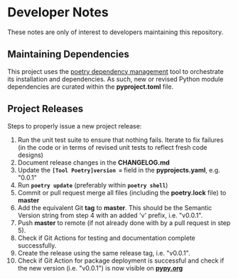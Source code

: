 # Developer Notes

These notes are only of interest to developers maintaining this repository.

## Maintaining Dependencies

This project uses the [poetry dependency management](https://python-poetry.org) tool to orchestrate its installation and dependencies. As such, new or revised Python module dependencies are curated within the **pyproject.toml** file.

## Project Releases

Steps to properly issue a new project release:

1. Run the unit test suite to ensure that nothing fails. Iterate to fix failures (in the code or in terms of revised unit tests to reflect fresh code designs)
2. Document release changes in the **CHANGELOG.md**
3. Update the **`[Tool Poetry]version =`** field in the **pyprojects.yaml**, e.g. "0.0.1"
4. Run **`poetry update`** (preferably within  **`poetry shell`**)
5. Commit or pull request merge all files (including the **poetry.lock** file) to **master**
6. Add the equivalent Git **tag** to **master**. This should be the Semantic Version string from step 4 with an added 'v' prefix, i.e. "v0.0.1".
7. Push **master** to remote (if not already done with by a pull request in step 5).
8.  Check if Git Actions for testing and documentation complete successfully.
9. Create the release using the same release tag, i.e. "v0.0.1".
10. Check if Git Action for package deployment is successful and check if the new version (i.e. "v0.0.1") is now visible on **[pypy.org](https://pypi.org/search/?q=OneHopTests)**

